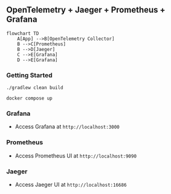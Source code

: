 ## OpenTelemetry + Jaeger + Prometheus + Grafana

```mermaid
flowchart TD
    A[App] -->B[OpenTelemetry Collector]
    B -->C[Prometheus]
    B -->D[Jaeger]
    C -->E[Grafana]
    D -->E[Grafana]
```


### Getting Started

```shell
./gradlew clean build
```
```shell
docker compose up
```

### Grafana
- Access Grafana at `http://localhost:3000`

### Prometheus
- Access Prometheus UI at `http://localhost:9090`

### Jaeger
- Access Jaeger UI at `http://localhost:16686`